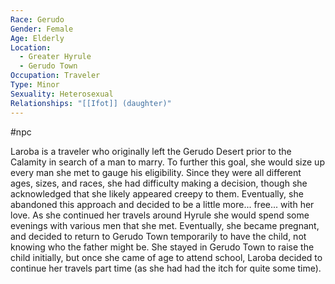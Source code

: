 ```yaml
---
Race: Gerudo
Gender: Female
Age: Elderly
Location:
  - Greater Hyrule
  - Gerudo Town
Occupation: Traveler
Type: Minor
Sexuality: Heterosexual
Relationships: "[[Ifot]] (daughter)"
---
```

#npc 

Laroba is a traveler who originally left the Gerudo Desert prior to the Calamity in search of a man to marry. To further this goal, she would size up every man she met to gauge his eligibility. Since they were all different ages, sizes, and races, she had difficulty making a decision, though she acknowledged that she likely appeared creepy to them. Eventually, she abandoned this approach and decided to be a little more... free... with her love. As she continued her travels around Hyrule she would spend some evenings with various men that she met. Eventually, she became pregnant, and decided to return to Gerudo Town temporarily to have the child, not knowing who the father might be. She stayed in Gerudo Town to raise the child initially, but once she came of age to attend school, Laroba decided to continue her travels part time (as she had had the itch for quite some time).
